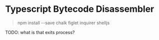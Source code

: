 # Typescript Bytecode Disassembler

> npm install --save chalk figlet inquirer shelljs


TODO: what is that exits process?